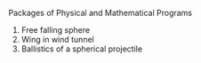 Packages of Physical and Mathematical Programs
1. Free falling sphere
2. Wing in wind tunnel
3. Ballistics of a spherical projectile